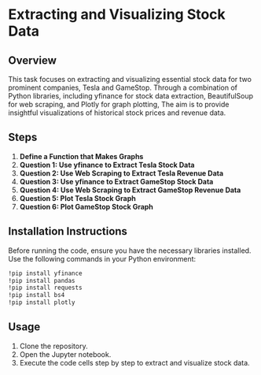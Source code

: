 # Extracting and Visualizing Stock Data

## Overview

This task focuses on extracting and visualizing essential stock data for two prominent companies, Tesla and GameStop. Through a combination of Python libraries, including yfinance for stock data extraction, BeautifulSoup for web scraping, and Plotly for graph plotting, The aim is to provide insightful visualizations of historical stock prices and revenue data.

## Steps

1. **Define a Function that Makes Graphs**
2. **Question 1: Use yfinance to Extract Tesla Stock Data**
3. **Question 2: Use Web Scraping to Extract Tesla Revenue Data**
4. **Question 3: Use yfinance to Extract GameStop Stock Data**
5. **Question 4: Use Web Scraping to Extract GameStop Revenue Data**
6. **Question 5: Plot Tesla Stock Graph**
7. **Question 6: Plot GameStop Stock Graph**

## Installation Instructions

Before running the code, ensure you have the necessary libraries installed. Use the following commands in your Python environment:

```bash
!pip install yfinance
!pip install pandas
!pip install requests
!pip install bs4
!pip install plotly
```

## Usage

1. Clone the repository.
2. Open the Jupyter notebook.
3. Execute the code cells step by step to extract and visualize stock data.
